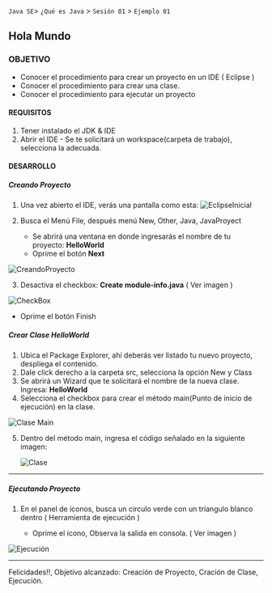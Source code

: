 `Java SE`> `¿Qué es Java` > `Sesión 01` > `Ejemplo 01`

## Hola Mundo

### OBJETIVO

- Conocer el procedimiento para crear un proyecto en un IDE ( Eclipse )
- Conocer el procedimiento para crear una clase.
- Conocer el procedimiento para ejecutar un proyecto

#### REQUISITOS

1. Tener instalado el JDK & IDE
2. Abrir el IDE
        - Se te solicitará un workspace(carpeta de trabajo), selecciona la adecuada.

#### DESARROLLO

##### Creando Proyecto

1. Una vez abierto el IDE, verás una pantalla como esta:
![EclipseInicial](https://user-images.githubusercontent.com/56565204/66857050-162b4c00-ef4c-11e9-947c-e9b1d3910859.png)

2. Busca el Menú File, después menú New, Other, Java, JavaProyect
   - Se abrirá una ventana en donde ingresarás el nombre de tu proyecto: <b>HelloWorld</b>
   - Oprime el botón <b>Next</b>
        
![CreandoProyecto](https://user-images.githubusercontent.com/56565204/66862014-b043c200-ef55-11e9-8938-304d67353b8f.png)
        
3. Desactiva el checkbox: <b>Create module-info.java</b> ( Ver imagen )

![CheckBox](https://user-images.githubusercontent.com/56565204/66863364-77591c80-ef58-11e9-9533-382b8e9479af.png)

  - Oprime el botón Finish

##### Crear Clase HelloWorld

1. Ubica el Package Explorer, ahí deberás ver listado tu nuevo proyecto, despliega el contenido. 
2. Dale click derecho a la carpeta src, selecciona la opción New y Class
3. Se abrirá un Wizard que te solicitará el nombre de la nueva clase. Ingresa: <b>HelloWorld</b>
4. Selecciona el checkbox para crear el método main(Punto de inicio de ejecución) en la clase.

![Clase Main](https://user-images.githubusercontent.com/56565204/66873698-b4300e00-ef6e-11e9-87a5-3234b842a7c0.png)

5. Dentro del método main, ingresa el código señalado en la siguiente imagen:

   ![Clase](https://user-images.githubusercontent.com/56565204/66875349-9add9080-ef73-11e9-8f5e-e261bc867c4a.png)

<hr> 

##### Ejecutando Proyecto

1. En el panel de íconos, busca un circulo verde con un tríangulo blanco dentro ( Herramienta de ejecución )

   - Oprime el ícono, Observa la salida en consola. ( Ver imagen )
   
![Ejecución](https://user-images.githubusercontent.com/56565204/66874724-b5af0580-ef71-11e9-9b21-7497f9d95de0.png)
  
<hr> 

Felicidades!!, Objetivo alcanzado: Creación de Proyecto, Cración de Clase, Ejecución.
